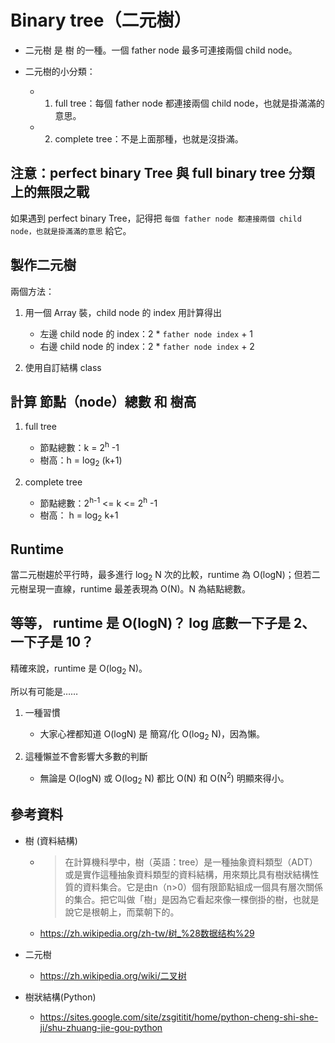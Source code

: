 # Binary tree（二元樹）

* 二元樹 是 樹 的一種。一個 father node 最多可連接兩個 child node。

* 二元樹的小分類：
  * 1. full tree：每個 father node 都連接兩個 child node，也就是掛滿滿的意思。
  * 2. complete tree：不是上面那種，也就是沒掛滿。


## 注意：perfect binary Tree 與 full binary tree 分類上的無限之戰

如果遇到 perfect binary Tree，記得把 `每個 father node 都連接兩個 child node，也就是掛滿滿的意思` 給它。


## 製作二元樹

兩個方法：

1. 用一個 Array 裝，child node 的 index 用計算得出
   * 左邊 child node 的 index：2 * `father node index` + 1
   * 右邊 child node 的 index：2 * `father node index` + 2

2. 使用自訂結構 class


## 計算 節點（node）總數 和 樹高

1. full tree
   * 節點總數：k = 2<sup>h</sup> -1
   * 樹高：h = log<sub>2</sub> (k+1)

2. complete tree
   * 節點總數：2<sup>h-1</sup> <= k <= 2<sup>h</sup> -1
   * 樹高：	h = log<sub>2</sub> k+1



## Runtime

當二元樹趨於平行時，最多進行 log<sub>2</sub> N 次的比較，runtime 為 O(logN)；但若二元樹呈現一直線，runtime 最差表現為 O(N)。N 為結點總數。


## 等等， runtime 是 O(logN)？ log 底數一下子是 2、一下子是 10？

精確來說，runtime 是 O(log<sub>2</sub> N)。

所以有可能是……

1. 一種習慣
   * 大家心裡都知道 O(logN) 是 簡寫/化 O(log<sub>2</sub> N)，因為懶。

2. 這種懶並不會影響大多數的判斷
   * 無論是 O(logN) 或 O(log<sub>2</sub> N) 都比 O(N) 和 O(N<sup>2</sup>) 明顯來得小。


## 參考資料

* 樹 (資料結構)
  * > 在計算機科學中，樹（英語：tree）是一種抽象資料類型（ADT）或是實作這種抽象資料類型的資料結構，用來類比具有樹狀結構性質的資料集合。它是由n（n>0）個有限節點組成一個具有層次關係的集合。把它叫做「樹」是因為它看起來像一棵倒掛的樹，也就是說它是根朝上，而葉朝下的。
  * https://zh.wikipedia.org/zh-tw/树_%28数据结构%29

* 二元樹
  * https://zh.wikipedia.org/wiki/二叉树

* 樹狀結構(Python)
  * https://sites.google.com/site/zsgititit/home/python-cheng-shi-she-ji/shu-zhuang-jie-gou-python


